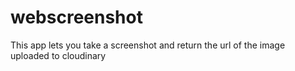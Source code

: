# webscreenshot
This app lets you take a screenshot and return the url of the image uploaded to cloudinary
